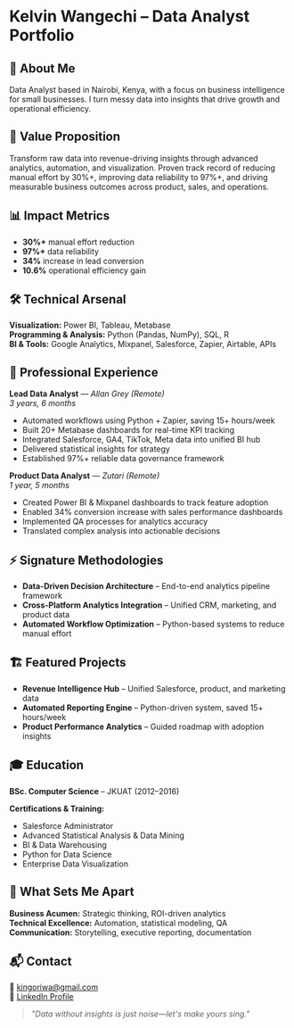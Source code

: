 # Kelvin Wangechi – Data Analyst Portfolio

## 🔹 About Me  
Data Analyst based in Nairobi, Kenya, with a focus on business intelligence for small businesses. I turn messy data into insights that drive growth and operational efficiency.

## 🎯 Value Proposition  
Transform raw data into revenue-driving insights through advanced analytics, automation, and visualization. Proven track record of reducing manual effort by 30%+, improving data reliability to 97%+, and driving measurable business outcomes across product, sales, and operations.

## 📊 Impact Metrics  
- **30%+** manual effort reduction  
- **97%+** data reliability  
- **34%** increase in lead conversion  
- **10.6%** operational efficiency gain  

## 🛠️ Technical Arsenal  
**Visualization:** Power BI, Tableau, Metabase  
**Programming & Analysis:** Python (Pandas, NumPy), SQL, R  
**BI & Tools:** Google Analytics, Mixpanel, Salesforce, Zapier, Airtable, APIs

## 🚀 Professional Experience  

**Lead Data Analyst** — *Allan Grey (Remote)*  
*3 years, 6 months*  
- Automated workflows using Python + Zapier, saving 15+ hours/week  
- Built 20+ Metabase dashboards for real-time KPI tracking  
- Integrated Salesforce, GA4, TikTok, Meta data into unified BI hub  
- Delivered statistical insights for strategy  
- Established 97%+ reliable data governance framework  

**Product Data Analyst** — *Zutari (Remote)*  
*1 year, 5 months*  
- Created Power BI & Mixpanel dashboards to track feature adoption  
- Enabled 34% conversion increase with sales performance dashboards  
- Implemented QA processes for analytics accuracy  
- Translated complex analysis into actionable decisions  

## ⚡ Signature Methodologies  
- **Data-Driven Decision Architecture** – End-to-end analytics pipeline framework  
- **Cross-Platform Analytics Integration** – Unified CRM, marketing, and product data  
- **Automated Workflow Optimization** – Python-based systems to reduce manual effort  

## 🏗️ Featured Projects  
- **Revenue Intelligence Hub** – Unified Salesforce, product, and marketing data  
- **Automated Reporting Engine** – Python-driven system, saved 15+ hours/week  
- **Product Performance Analytics** – Guided roadmap with adoption insights  

## 🎓 Education  
**BSc. Computer Science** – JKUAT (2012–2016)  

**Certifications & Training:**  
- Salesforce Administrator  
- Advanced Statistical Analysis & Data Mining  
- BI & Data Warehousing  
- Python for Data Science  
- Enterprise Data Visualization  

## 🔹 What Sets Me Apart  
**Business Acumen:** Strategic thinking, ROI-driven analytics  
**Technical Excellence:** Automation, statistical modeling, QA  
**Communication:** Storytelling, executive reporting, documentation

## 📬 Contact  
📧 kingoriwa@gmail.com  
💼 [LinkedIn Profile](https://www.linkedin.com/in/kingoriwangechi/)

> *"Data without insights is just noise—let's make yours sing."*
